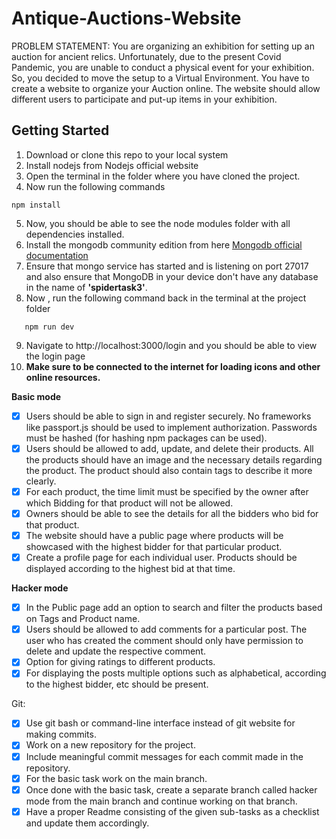 # Antique-Auctions-Website

PROBLEM STATEMENT: You are organizing an exhibition for setting up an auction for ancient relics. Unfortunately, due to the present Covid Pandemic, you are unable to conduct a physical event for your exhibition. So, you decided to move the setup to a Virtual Environment. You have to create a website to organize your Auction online. The website should allow different users to participate and put-up items in your exhibition.

## Getting Started

1. Download or clone this repo to your local system
2. Install nodejs from Nodejs official website
3. Open the terminal in the folder where you have cloned the project.
4. Now run the following commands

```
npm install
```

5. Now, you should be able to see the node modules folder with all dependencies installed.
6. Install the mongodb community edition from here [Mongodb official documentation](https://docs.mongodb.com/manual/administration/install-community/)
7. Ensure that mongo service has started and is listening on port 27017 and also ensure that MongoDB in your device don't have any database in the name of **'spidertask3'**.
8. Now , run the following command back in the terminal at the project folder

```
   npm run dev
```

9. Navigate to http://localhost:3000/login and you should be able to view the login page
10. **Make sure to be connected to the internet for loading icons and other online resources.**

**Basic mode**

- [x] Users should be able to sign in and register securely. No frameworks like 
passport.js should be used to implement authorization. Passwords must 
be hashed (for hashing npm packages can be used).
- [x] Users should be allowed to add, update, and delete their products. All the 
products should have an image and the necessary details regarding the 
product. The product should also contain tags to describe it more clearly.
- [x] For each product, the time limit must be specified by the owner after 
which Bidding for that product will not be allowed.
- [x] Owners should be able to see the details for all the bidders who bid for 
that product.
- [x] The website should have a public page where products will be showcased 
with the highest bidder for that particular product.
- [x] Create a profile page for each individual user. Products should be 
displayed according to the highest bid at that time.

 **Hacker mode**
 
- [x] In the Public page add an option to search and filter the products based 
on Tags and Product name.
- [x] Users should be allowed to add comments for a particular post. The user 
who has created the comment should only have permission to delete and 
update the respective comment.
- [x] Option for giving ratings to different products.
- [x] For displaying the posts multiple options such as alphabetical, according 
to the highest bidder, etc should be present.

Git:
- [x] Use git bash or command-line interface instead of git website for making commits.
- [x] Work on a new repository for the project.
- [x] Include meaningful commit messages for each commit made in the repository.
- [x] For the basic task work on the main branch.
- [x] Once done with the basic task, create a separate branch called hacker mode from the main branch and continue working on that branch.
- [x] Have a proper Readme consisting of the given sub-tasks as a checklist and update them accordingly.
